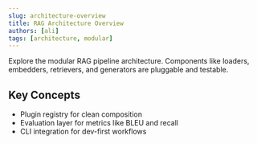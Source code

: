 ```yaml
---
slug: architecture-overview
title: RAG Architecture Overview
authors: [ali]
tags: [architecture, modular]
---
```


Explore the modular RAG pipeline architecture. Components like loaders, embedders, retrievers, and generators are pluggable and testable.

<!-- truncate -->

## Key Concepts

- Plugin registry for clean composition
- Evaluation layer for metrics like BLEU and recall
- CLI integration for dev-first workflows
